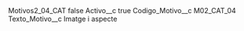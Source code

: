 <?xml version="1.0" encoding="UTF-8"?>
<CustomMetadata xmlns="http://soap.sforce.com/2006/04/metadata" xmlns:xsi="http://www.w3.org/2001/XMLSchema-instance" xmlns:xsd="http://www.w3.org/2001/XMLSchema">
    <label>Motivos2_04_CAT</label>
    <protected>false</protected>
    <values>
        <field>Activo__c</field>
        <value xsi:type="xsd:boolean">true</value>
    </values>
    <values>
        <field>Codigo_Motivo__c</field>
        <value xsi:type="xsd:string">M02_CAT_04</value>
    </values>
    <values>
        <field>Texto_Motivo__c</field>
        <value xsi:type="xsd:string">Imatge i aspecte</value>
    </values>
</CustomMetadata>
